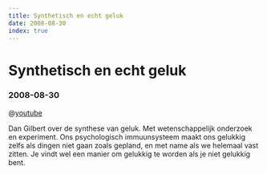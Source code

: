 ```yaml
---
title: Synthetisch en echt geluk
date: 2008-08-30
index: true
---
```


# Synthetisch en echt geluk
### 2008-08-30

@[youtube](4q1dgn_C0AU)

Dan Gilbert over de synthese van geluk. Met wetenschappelijk onderzoek en experiment. Ons psychologisch immuunsysteem maakt ons gelukkig zelfs als dingen niet gaan zoals gepland, en met name als we helemaal vast zitten. Je vindt wel een manier om gelukkig te worden als je niet gelukkig bent.
